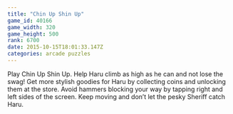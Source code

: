 ```yaml
---
title: "Chin Up Shin Up"
game_id: 40166
game_width: 320
game_height: 500
rank: 6700
date: 2015-10-15T18:01:33.147Z
categories: arcade puzzles
---
```

Play Chin Up Shin Up. Help Haru climb as high as he can and not lose the swag! Get more stylish goodies for Haru by collecting coins and unlocking them at the store. Avoid hammers blocking your way by tapping right and left sides of the screen. Keep moving and don’t let the pesky Sheriff catch Haru.